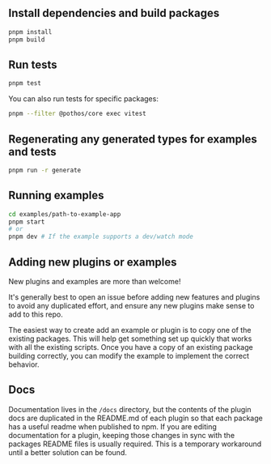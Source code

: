 ## Install dependencies and build packages

```bash
pnpm install
pnpm build
```

## Run tests

```bash
pnpm test
```

You can also run tests for specific packages:

```bash
pnpm --filter @pothos/core exec vitest
```

## Regenerating any generated types for examples and tests

```bash
pnpm run -r generate
```

## Running examples

```bash
cd examples/path-to-example-app
pnpm start
# or
pnpm dev # If the example supports a dev/watch mode
```

## Adding new plugins or examples

New plugins and examples are more than welcome!

It's generally best to open an issue before adding new features and plugins to avoid any duplicated
effort, and ensure any new plugins make sense to add to this repo.

The easiest way to create add an example or plugin is to copy one of the existing packages. This
will help get something set up quickly that works with all the existing scripts. Once you have a
copy of an existing package building correctly, you can modify the example to implement the correct
behavior.

## Docs

Documentation lives in the `/docs` directory, but the contents of the plugin docs are duplicated in
the README.md of each plugin so that each package has a useful readme when published to npm. If you
are editing documentation for a plugin, keeping those changes in sync with the packages README files
is usually required. This is a temporary workaround until a better solution can be found.
